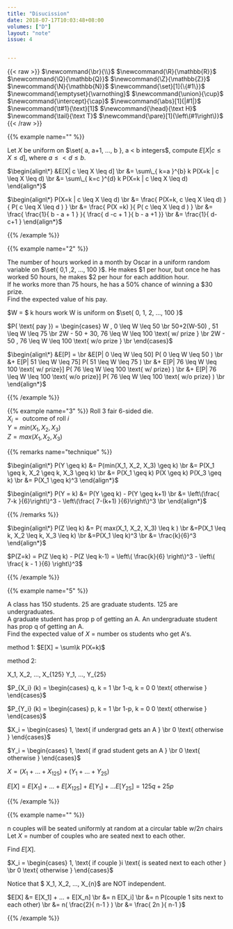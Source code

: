 ```yaml
---
title: "Disucission"
date: 2018-07-17T10:03:48+08:00
volumes: ["D"]
layout: "note"
issue: 4


---
```



<!--more-->

<div class="latex-macros">
  {{< raw >}}
    $\newcommand{\br}{\\}$
    $\newcommand{\R}{\mathbb{R}}$
    $\newcommand{\Q}{\mathbb{Q}}$
    $\newcommand{\Z}{\mathbb{Z}}$
    $\newcommand{\N}{\mathbb{N}}$
    $\newcommand{\set}[1]{\{#1\}}$
    $\newcommand{\emptyset}{\varnothing}$
    $\newcommand{\union}{\cup}$
    $\newcommand{\intercept}{\cap}$
    $\newcommand{\abs}[1]{|#1|}$
    $\newcommand{\t#1}{\text}[1]$
    $\newcommand{\head}{\text H}$
    $\newcommand{\tail}{\text T}$
    $\newcommand{\pare}[1]{\left\(#1\right\)}$
  {{< /raw >}}
</div>


{{% example name="" %}}

Let $X$ be uniform on $\set{ a, a+1, ..., b }, a < b integers$, compute $E[X|c \leq X \leq d]$, where $a \leq < d \leq b$.

$\begin{align\*}
  &E[X| c \leq X \leq d] \br
  &= \sum\_{ k=a }^{b} k P(X=k | c \leq X \leq d) \br
  &= \sum\_{ k=c }^{d} k P(X=k | c \leq X \leq d)
\end{align*}$

$\begin{align\*}
  P(X=k | c \leq X \leq d) \br
  &= \frac{ P(X=k, c \leq X \leq d) }{ P( c \leq X \leq d ) } \br
  &= \frac{ P(X =k) }{ P( c \leq X \leq d ) } \br
  &= \frac{ \frac{1}{ b - a + 1 } }{ \frac{ d -c + 1 }{ b - a +1 }} \br
  &= \frac{1}{ d-c+1 }
\end{align*}$

{{% /example %}}

{{% example name="2" %}}

The number of hours worked in a month by Oscar in a uniform random variable on $\set{ 0,1 ,2, ..., 100 }$. He makes \$1 per hour, but once he has worked 50 hours, he makes \$2 per hour for each addition hour. <br>
If he works more than 75 hours, he has a 50% chance of winning a \$30 prize.<br>
Find the expected value of his pay.


$W = $ k hours work W is uniform  on $\set{ 0, 1, 2, ..., 100 }$

$P( \text{ pay }) = \begin{cases}
             W , 0 \leq W \leq 50  \br
             50+2(W-50) , 51 \leq W \leq 75 \br
             2W - 50 + 30, 76 \leq W \leq 100 \text{ w/ prize } \br
             2W - 50 , 76 \leq W \leq 100 \text{ w/o prize } \br
         \end{cases}$

$\begin{align\*}
  &E[P] =   \br
  &E[P| 0 \leq W \leq 50] P( 0 \leq W \leq 50 ) \br
  &+ E[P| 51 \leq W \leq 75] P( 51 \leq W \leq 75 ) \br
  &+ E[P| 76 \leq W \leq 100 \text{ w/ prize}] P( 76 \leq W \leq 100 \text{ w/ prize} ) \br
  &+ E[P| 76 \leq W \leq 100 \text{ w/o prize}] P( 76 \leq W \leq 100 \text{ w/o prize} ) \br
\end{align*}$

{{% /example %}}


{{% example name="3" %}}
Roll 3 fair 6-sided die. <br>
$X_i = \text{ outcome of roll } i$ <br>
$Y = min(X_1, X_2, X_3)$ <br>
$Z = max(X_1, X_2, X_3)$ <br>

{{% remarks name="technique" %}}

$\begin{align\*}
P(Y \geq k) &= P(min(X_1, X_2, X_3) \geq k) \br
&= P(X_1 \geq k, X_2 \geq k, X_3 \geq k) \br
&= P(X_1 \geq k) P(X \geq k) P(X_3 \geq k) \br
&= P(X_1 \geq k)^3
\end{align*}$

$\begin{align\*}
P(Y = k) &= P(Y \geq k) - P(Y \geq k+1) \br
&= \left\(\frac{ 7-k }{6}\right\)^3 - \left\(\frac{ 7-(k+1) }{6}\right\)^3 \br
\end{align*}$

{{% /remarks %}}


$\begin{align\*}
P(Z \leq k) &= P( max(X_1, X_2, X_3) \leq k ) \br
&=P(X_1 \leq k, X_2 \leq k, X_3 \leq k) \br
&=P(X_1 \leq k)^3 \br
&= \frac{k}{6}^3
\end{align*}$

$P(Z=k) = P(Z \leq k) - P(Z \leq k-1) = \left\( \frac{k}{6} \right\)^3 - \left\( \frac{ k - 1 }{6} \right\)^3$


{{% /example %}}

{{% example name="5" %}}

A class has 150 students.
25 are graduate students.
125 are undergraduates.
<br>
A graduate student has prop p of getting an A.
An undergraduate student has prop q of getting an A.
<br>
Find the expected value of $X$ = number os students who get A's.

method 1: $E[X] = \sum\k P(X=k)$

method 2:

X_1, X_2, ..., X_{125}
Y_1, ..., Y_{25}

$P_{X_i} (k) =
\begin{cases}
q, k = 1 \br
1-q, k = 0
0 \text{ otherwise }
\end{cases}$

$P_{Y_i} (k) =
\begin{cases}
p, k = 1 \br
1-p, k = 0
0 \text{ otherwise }
\end{cases}$

$X_i =
\begin{cases}
1, \text{ if undergrad gets an A } \br
0 \text{ otherwise }
\end{cases}$

$Y_i =
\begin{cases}
1, \text{ if grad student gets an A } \br
0 \text{ otherwise }
\end{cases}$

$X = (X_1 + ... + X_{125}) + (Y_1 + ... + Y_{25})$

$E[X] = E[X_1] + ... + E[X_{125}] + E[Y_1] + ... E[Y_{25}] = 125q + 25p$

{{% /example %}}

{{% example name="" %}}

n couples will be seated uniformly at random at a circular table $w/ 2n$ chairs
Let $X$ = number of couples who are seated next to each other.

Find $E[X]$.

$X_i =
\begin{cases}
1, \text{ if couple }i \text{ is seated next to each other } \br
0 \text{ otherwise }
\end{cases}$


Notice that $ X\_1, X\_2, ..., X\_{n}$ are NOT independent.

$E[X] &= E[X_1] + ... + E[X_n] \br
&= n E[X_i] \br
&= n P(couple 1 sits next to each other) \br
&= n( \frac{2}{ n-1 } ) \br
&= \frac{ 2n }{ n-1 }$


{{% /example %}}

